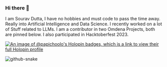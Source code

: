 ### Hi there 👋

I am Sourav Dutta, I have no hobbies and must code to pass the time away. Really into Artificial Intelligence and Data Science. I recently worked on a lot of Stuff related to LLMs. I am a contributor in two Omdena Projects, both are pinned below. I also participated in Hacktoberfest 2023.


[![An image of @papichoolo's Holopin badges, which is a link to view their full Holopin profile](https://holopin.me/papichoolo)](https://holopin.io/@papichoolo)

<picture>
  <source media="(prefers-color-scheme: dark)" srcset="github-snake-dark.svg" />
  <source media="(prefers-color-scheme: light)" srcset="github-snake.svg" />
  <img alt="github-snake" src="github-snake.svg" />
</picture>

<!--
**papichoolo/papichoolo** is a ✨ _special_ ✨ repository because its `README.md` (this file) appears on your GitHub profile.

Here are some ideas to get you started:

- 🔭 I’m currently working on ...
- 🌱 I’m currently learning ...
- 👯 I’m looking to collaborate on ...
- 🤔 I’m looking for help with ...
- 💬 Ask me about ...
- 📫 How to reach me: ...
- 😄 Pronouns: ...
- ⚡ Fun fact: ...
-->
